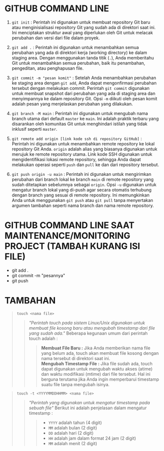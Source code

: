 # GITHUB COMMAND LINE

1. `git init` : Perintah ini digunakan untuk membuat repository Git baru atau menginisialisasi repository Git yang sudah ada di direktori saat ini. Ini menciptakan struktur awal yang diperlukan oleh Git untuk melacak perubahan dan versi dari file dalam proyek.

2. `git add .` : Perintah ini digunakan untuk menambahkan semua perubahan yang ada di direktori kerja (working directory) ke dalam staging area. Dengan menggunakan tanda titik (`.`), Anda memberitahu Git untuk menambahkan semua perubahan, baik itu penambahan, pengeditan, atau penghapusan file.

3. `git commit -m "pesan komit"` : Setelah Anda menambahkan perubahan ke staging area dengan `git add`, Anda dapat mengonfirmasi perubahan tersebut dengan melakukan commit. Perintah `git commit` digunakan untuk membuat snapshot dari perubahan yang ada di staging area dan menyimpannya ke dalam repository Git. Opsi `-m` diikuti oleh pesan komit adalah pesan yang menjelaskan perubahan yang dilakukan.

4. `git branch -M main` : Perintah ini digunakan untuk mengubah nama branch utama dari default `master` ke `main`. Ini adalah praktik terbaru yang disarankan oleh komunitas Git untuk menghindari istilah yang tidak inklusif seperti `master`.

5. `git remote add origin [link kode ssh di repository GitHub]` : Perintah ini digunakan untuk menambahkan remote repository ke lokal repository Git Anda. `origin` adalah alias yang biasanya digunakan untuk merujuk ke remote repository utama. Link kode SSH digunakan untuk mengidentifikasi lokasi remote repository, sehingga Anda dapat melakukan operasi seperti `push` dan `pull` ke dan dari repository tersebut.

6. `git push origin -u main` : Perintah ini digunakan untuk mengirimkan perubahan dari branch lokal ke branch `main` di remote repository yang sudah ditetapkan sebelumnya sebagai `origin`. Opsi `-u` digunakan untuk mengatur branch lokal yang di-push agar secara otomatis terhubung dengan branch yang sesuai di remote repository. Ini memungkinkan Anda untuk menggunakan `git push` atau `git pull` tanpa menyertakan argumen tambahan seperti nama branch dan nama remote repository.

# GITHUB COMMAND LINE SAAT MAINTENANCE/MONITORING PROJECT (TAMBAH KURANG ISI FILE)
- git add .
- git commit -m "pesannya"
- git push

# TAMBAHAN
> `touch <nama file>`
>> _"Perintah touch pada sistem Linux/Unix digunakan untuk membuat file kosong baru atau mengubah timestamp dari file yang sudah ada."_
>> Beberapa kegunaan umum dari perintah touch adalah :
>>> **Membuat File Baru :** Jika Anda memberikan nama file yang belum ada, touch akan membuat file kosong dengan nama tersebut di direktori saat ini.<br>
>>> **Mengubah Timestamp File :** Jika file sudah ada, touch dapat digunakan untuk mengubah waktu akses (atime) dan waktu modifikasi (mtime) dari file tersebut. Hal ini berguna terutama jika Anda ingin memperbarui timestamp suatu file tanpa mengubah isinya.

> `touch -t <YYYYMMDDHHMM> <nama file>`
>> _"Perintah yang digunakan untuk mengatur timestamp pada sebuah file"_
>> Berikut ini adalah penjelasan dalam mengatur timestamp :
>>> - `YYYY` adalah tahun (4 digit)
>>> - `MM` adalah bulan (2 digit)
>>> - `DD` adalah hari (2 digit)
>>> - `HH` adalah jam dalam format 24 jam (2 digit)
>>> - `MM` adalah menit (2 digit)